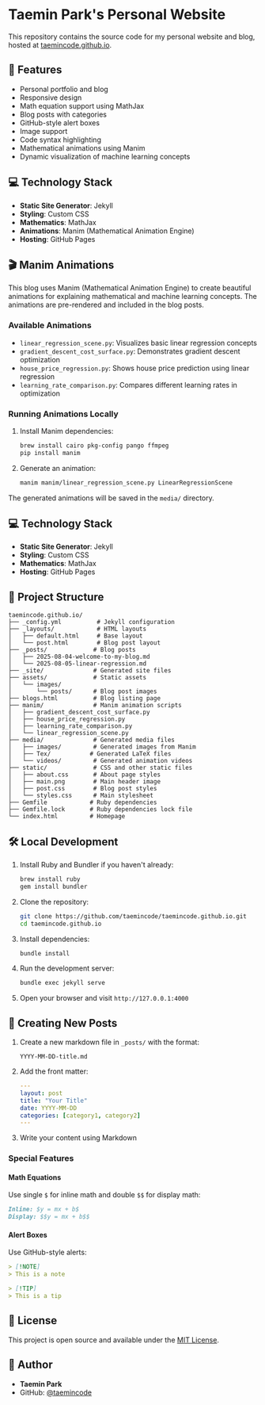 # Taemin Park's Personal Website

This repository contains the source code for my personal website and blog, hosted at [taemincode.github.io](https://taemincode.github.io).

## 🚀 Features

- Personal portfolio and blog
- Responsive design
- Math equation support using MathJax
- Blog posts with categories
- GitHub-style alert boxes
- Image support
- Code syntax highlighting
- Mathematical animations using Manim
- Dynamic visualization of machine learning concepts

## 💻 Technology Stack

- **Static Site Generator**: Jekyll
- **Styling**: Custom CSS
- **Mathematics**: MathJax
- **Animations**: Manim (Mathematical Animation Engine)
- **Hosting**: GitHub Pages

## 🎬 Manim Animations

This blog uses Manim (Mathematical Animation Engine) to create beautiful animations for explaining mathematical and machine learning concepts. The animations are pre-rendered and included in the blog posts.

### Available Animations

- `linear_regression_scene.py`: Visualizes basic linear regression concepts
- `gradient_descent_cost_surface.py`: Demonstrates gradient descent optimization
- `house_price_regression.py`: Shows house price prediction using linear regression
- `learning_rate_comparison.py`: Compares different learning rates in optimization

### Running Animations Locally

1. Install Manim dependencies:
   ```bash
   brew install cairo pkg-config pango ffmpeg
   pip install manim
   ```

2. Generate an animation:
   ```bash
   manim manim/linear_regression_scene.py LinearRegressionScene
   ```

The generated animations will be saved in the `media/` directory.

## 💻 Technology Stack

- **Static Site Generator**: Jekyll
- **Styling**: Custom CSS
- **Mathematics**: MathJax
- **Hosting**: GitHub Pages

## 📁 Project Structure

```
taemincode.github.io/
├── _config.yml          # Jekyll configuration
├── _layouts/            # HTML layouts
│   ├── default.html     # Base layout
│   └── post.html        # Blog post layout
├── _posts/             # Blog posts
│   ├── 2025-08-04-welcome-to-my-blog.md
│   └── 2025-08-05-linear-regression.md
├── _site/              # Generated site files
├── assets/             # Static assets
│   └── images/
│       └── posts/      # Blog post images
├── blogs.html          # Blog listing page
├── manim/              # Manim animation scripts
│   ├── gradient_descent_cost_surface.py
│   ├── house_price_regression.py
│   ├── learning_rate_comparison.py
│   └── linear_regression_scene.py
├── media/              # Generated media files
│   ├── images/         # Generated images from Manim
│   ├── Tex/           # Generated LaTeX files
│   └── videos/         # Generated animation videos
├── static/             # CSS and other static files
│   ├── about.css       # About page styles
│   ├── main.png        # Main header image
│   ├── post.css        # Blog post styles
│   └── styles.css      # Main stylesheet
├── Gemfile            # Ruby dependencies
├── Gemfile.lock       # Ruby dependencies lock file
└── index.html         # Homepage
```

## 🛠 Local Development

1. Install Ruby and Bundler if you haven't already:
   ```bash
   brew install ruby
   gem install bundler
   ```

2. Clone the repository:
   ```bash
   git clone https://github.com/taemincode/taemincode.github.io.git
   cd taemincode.github.io
   ```

3. Install dependencies:
   ```bash
   bundle install
   ```

4. Run the development server:
   ```bash
   bundle exec jekyll serve
   ```

5. Open your browser and visit `http://127.0.0.1:4000`

## 📝 Creating New Posts

1. Create a new markdown file in `_posts/` with the format:
   ```
   YYYY-MM-DD-title.md
   ```

2. Add the front matter:
   ```yaml
   ---
   layout: post
   title: "Your Title"
   date: YYYY-MM-DD
   categories: [category1, category2]
   ---
   ```

3. Write your content using Markdown

### Special Features

#### Math Equations
Use single `$` for inline math and double `$$` for display math:
```markdown
Inline: $y = mx + b$
Display: $$y = mx + b$$
```

#### Alert Boxes
Use GitHub-style alerts:
```markdown
> [!NOTE]
> This is a note

> [!TIP]
> This is a tip
```

## 📜 License

This project is open source and available under the [MIT License](LICENSE).

## 👤 Author

- **Taemin Park**
- GitHub: [@taemincode](https://github.com/taemincode)
